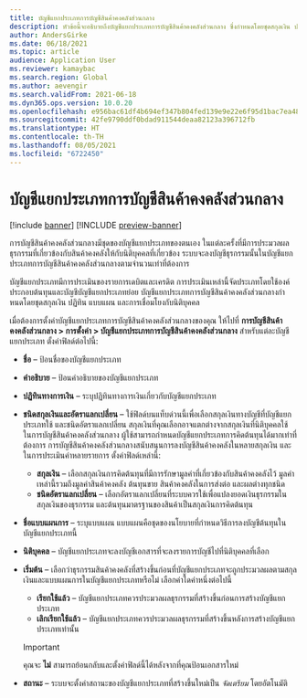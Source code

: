 ```yaml
---
title: บัญชีแยกประเภทการบัญชีสินค้าคงคลังส่วนกลาง
description: หัวข้อนี้จะอธิบายถึงบัญชีแยกประเภทการบัญชีสินค้าคงคลังส่วนกลาง ซึ่งกําหนดโดยชุดสกุลเงิน ปฏิทิน แบบแผน และการเชื่อมโยงกับนิติบุคคล
author: AndersGirke
ms.date: 06/18/2021
ms.topic: article
audience: Application User
ms.reviewer: kamaybac
ms.search.region: Global
ms.author: aevengir
ms.search.validFrom: 2021-06-18
ms.dyn365.ops.version: 10.0.20
ms.openlocfilehash: e956bac61df4b694ef347b804fed139e9e22e6f95d1bac7ea483a07946cb110f
ms.sourcegitcommit: 42fe9790ddf0bdad911544deaa82123a396712fb
ms.translationtype: HT
ms.contentlocale: th-TH
ms.lasthandoff: 08/05/2021
ms.locfileid: "6722450"
---
```

# <a name="global-inventory-accounting-ledger"></a>บัญชีแยกประเภทการบัญชีสินค้าคงคลังส่วนกลาง

[!include [banner](../includes/banner.md)]
[!INCLUDE [preview-banner](../includes/preview-banner.md)]

การบัญชีสินค้าคงคลังส่วนกลางมีชุดของบัญชีแยกประเภทของตนเอง ในแต่ละครั้งที่มีการประมวลผลธุรกรรมที่เกี่ยวข้องกับสินค้าคงคลังให้กับนิติบุคคลที่เกี่ยวข้อง ระบบจะลงบัญชีธุรกรรมนั้นในบัญชีแยกประเภทการบัญชีสินค้าคงคลังส่วนกลางตามจํานวนเท่าที่ต้องการ

บัญชีแยกประเภทมีการประเมินของรายการเดบิตและเครดิต การประเมินเหล่านี้จัดประเภทโดยใช้องค์ประกอบต้นทุนและบัญชีบัญชีแยกประเภทย่อย บัญชีแยกประเภทการบัญชีสินค้าคงคลังส่วนกลางกําหนดโดยชุดสกุลเงิน ปฏิทิน แบบแผน และการเชื่อมโยงกับนิติบุคคล

เมื่อต้องการตั้งค่าบัญชีแยกประเภทการบัญชีสินค้าคงคลังส่วนกลางของคุณ ให้ไปที่ **การบัญชีสินค้าคงคลังส่วนกลาง \> การตั้งค่า \> บัญชีแยกประเภทการบัญชีสินค้าคงคลังส่วนกลาง** สำหรับแต่ละบัญชีแยกประเภท ตั้งค่าฟิลด์ต่อไปนี้:

- **ชื่อ** – ป้อนชื่อของบัญชีแยกประเภท
- **คำอธิบาย** – ป้อนคำอธิบายของบัญชีแยกประเภท
- **ปฏิทินทางการเงิน** – ระบุปฏิทินทางการเงินเกี่ยวกับบัญชีแยกประเภท
- **ชนิดสกุลเงินและอัตราแลกเปลี่ยน** – ใช้ฟิลด์บนแท็บด่วนนี้เพื่อเลือกสกุลเงินทางบัญชีที่บัญชีแยกประเภทใช้ และชนิดอัตราแลกเปลี่ยน สกุลเงินที่คุณเลือกอาจแตกต่างจากสกุลเงินที่นิติบุคคลใช้ ในการบัญชีสินค้าคงคลังส่วนกลาง ผู้ใช้สามารถกําหนดบัญชีแยกประเภทการคิดต้นทุนได้มากเท่าที่ต้องการ การบัญชีสินค้าคงคลังส่วนกลางสนับสนุนการลงบัญชีสินค้าคงคลังในหลายสกุลเงิน และในการประเมินค่าหลายรายการ ตั้งค่าฟิลด์เหล่านี้:

    - **สกุลเงิน** – เลือกสกุลเงินการคิดต้นทุนที่มีการรักษามูลค่าที่เกี่ยวข้องกับสินค้าคงคลังไว้ มูลค่าเหล่านี้รวมถึงมูลค่าสินค้าคงคลัง ต้นทุนขาย สินค้าคงคลังในการส่งต่อ และผลต่างทุกชนิด
    - **ชนิดอัตราแลกเปลี่ยน** – เลือกอัตราแลกเปลี่ยนที่ระบบควรใช้เพื่อแปลงยอดเงินธุรกรรมในสกุลเงินของธุรกรรม และต้นทุนมาตรฐานของสินค้าเป็นสกุลเงินการคิดต้นทุน

- **ชื่อแบบแผนการ** – ระบุแบบแผน แบบแผนคือชุดของนโยบายที่กําหนดวิธีการลงบัญชีต้นทุนในบัญชีแยกประเภทนี้
- **นิติบุคคล** – บัญชีแยกประเภทจะลงบัญชีเอกสารที่จะลงรายการบัญชีไปที่นิติบุคคลที่เลือก
- **เริ่มต้น** – เลือกว่าธุรกรรมสินค้าคงคลังที่สร้างขึ้นก่อนที่บัญชีแยกประเภทจะถูกประมวลผลตามสกุลเงินและแบบแผนการในบัญชีแยกประเภทหรือไม่ เลือกค่าใดค่าหนึ่งต่อไปนี้

    - **เรียกใช้แล้ว** – บัญชีแยกประเภทควรประมวลผลธุรกรรมที่สร้างขึ้นก่อนการสร้างบัญชีแยกประเภท
    - **เลิกเรียกใช้แล้ว** – บัญชีแยกประเภทควรประมวลผลธุรกรรมที่สร้างขึ้นหลังการสร้างบัญชีแยกประเภทเท่านั้น

    > [!IMPORTANT]
    > คุณจะ **ไม่** สามารถย้อนกลับและตั้งค่าฟิลด์นี้ได้หลังจากที่คุณป้อนเอกสารใหม่

- **สถานะ** – ระบบจะตั้งค่าสถานะของบัญชีแยกประเภทที่สร้างขึ้นใหม่เป็น *จัดเตรียม* โดยอัตโนมัติ
